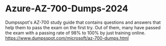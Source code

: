 # Azure-AZ-700-Dumps-2024
Dumpsspot's AZ-700 study guide that contains questions and answers that help them to pass the exam on the first try. Out of them, many have passed the exam with a passing rate of 98% to 100% by just training online. https://www.dumpsspot.com/microsoft/az-700-dumps.html
